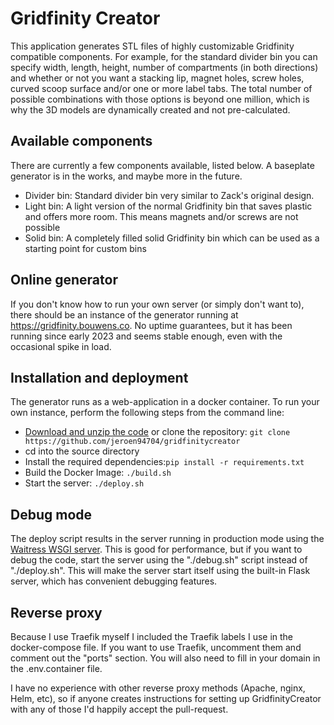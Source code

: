 # Gridfinity Creator

This application generates STL files of highly customizable Gridfinity compatible components. For example, for the standard divider bin you can specify width, length, height, number of compartments (in both directions) and whether or not you want a stacking lip, magnet holes, screw holes, curved scoop surface and/or one or more label tabs. The total number of possible combinations with those options is beyond one million, which is why the 3D models are dynamically created and not pre-calculated.

## Available components

There are currently a few components available, listed below. A baseplate generator is in the works, and maybe more in the future.

- Divider bin: Standard divider bin very similar to Zack's original design. 
- Light bin: A light version of the normal Gridfinity bin that saves plastic and offers more room. This means magnets and/or screws are not possible
- Solid bin: A completely filled solid Gridfinity bin which can be used as a starting point for custom bins

## Online generator

If you don't know how to run your own server (or simply don't want to), there should be an instance of the generator running at https://gridfinity.bouwens.co. No uptime guarantees, but it has been running since early 2023 and seems stable enough, even with the occasional spike in load.

## Installation and deployment

The generator runs as a web-application in a docker container. To run your own instance, perform the following steps from the command line:

- [Download and unzip the code](https://github.com/jeroen94704/klepcbgen/archive/master.zip) or clone the repository: `git clone https://github.com/jeroen94704/gridfinitycreator`
- cd into the source directory
- Install the required dependencies:`pip install -r requirements.txt` 
- Build the Docker Image: `./build.sh`
- Start the server: `./deploy.sh`

## Debug mode

The deploy script results in the server running in production mode using the [Waitress WSGI server](https://flask.palletsprojects.com/en/2.2.x/deploying/waitress/). This is good for performance, but if you want to debug the code, start the server using the "./debug.sh" script instead of "./deploy.sh". This will make the server start itself using the built-in Flask server, which has convenient debugging features.

## Reverse proxy

Because I use Traefik myself I included the Traefik labels I use in the docker-compose file. If you want to use Traefik, uncomment them and comment out the "ports" section. You will also need to fill in your domain in the .env.container file. 

I have no experience with other reverse proxy methods (Apache, nginx, Helm, etc), so if anyone creates instructions for setting up GridfinityCreator with any of those I'd happily accept the pull-request.



